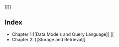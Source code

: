 [[]]
## Index
- Chapter 1:[[Data Models and Query Language]] [[
- Chapter 2: [[Storage and Retrieval]]